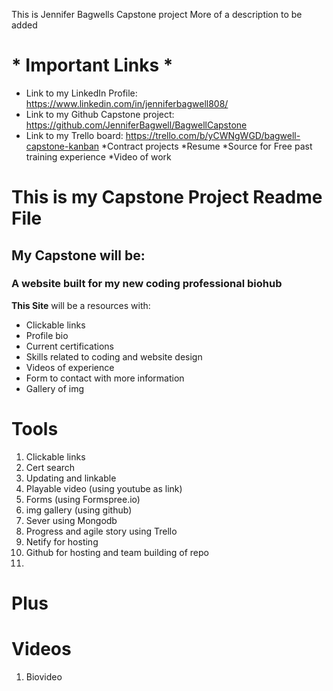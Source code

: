 This is Jennifer Bagwells Capstone project
More of a description to be added
# * Important Links * #
* Link to my LinkedIn Profile: https://www.linkedin.com/in/jenniferbagwell808/
* Link to my Github Capstone project: https://github.com/JenniferBagwell/BagwellCapstone
* Link to my Trello board: https://trello.com/b/yCWNgWGD/bagwell-capstone-kanban
*Contract projects
*Resume
*Source for Free past training experience
*Video of work


# This is my Capstone Project Readme File
## My Capstone will be:
### A website built for my new coding professional biohub
**This Site** will be a resources with:
- Clickable links
- Profile bio
- Current certifications
- Skills related to coding and website design
- Videos of experience
- Form to contact with more information
- Gallery of img

# **Tools** #
1. Clickable links
2. Cert search
3. Updating and linkable
4. Playable video (using youtube as link)
5. Forms (using Formspree.io)
6. img gallery (using github)
7. Sever using Mongodb
8. Progress and agile story using Trello
9. Netify for hosting
10. Github for hosting and team building of repo
11.


# Plus

# **Videos** #
1. Biovideo
